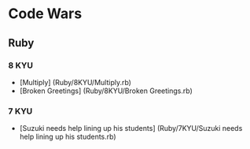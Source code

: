 # Code Wars

## Ruby

### 8 KYU
* [Multiply] (Ruby/8KYU/Multiply.rb)
* [Broken Greetings] (Ruby/8KYU/Broken Greetings.rb)

### 7 KYU
* [Suzuki needs help lining up his students] (Ruby/7KYU/Suzuki needs help lining up his students.rb)
